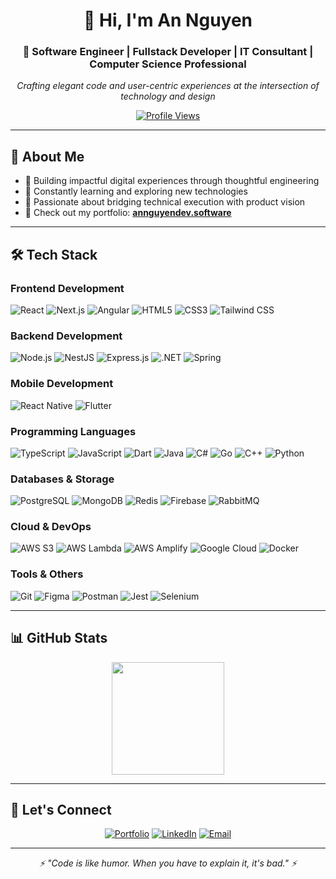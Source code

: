<div align="center">

# 👋 Hi, I'm An Nguyen

### 🚀 Software Engineer | Fullstack Developer | IT Consultant | Computer Science Professional

*Crafting elegant code and user-centric experiences at the intersection of technology and design*

[![Profile Views](https://komarev.com/ghpvc/?username=hoangan-03&label=Profile%20views&color=0e75b6&style=flat)](https://github.com/hoangan-03)

</div>

---

## 🎯 About Me

- 💼 Building impactful digital experiences through thoughtful engineering
- 🌱 Constantly learning and exploring new technologies
- 🎨 Passionate about bridging technical execution with product vision
- 📱 Check out my portfolio: **[annguyendev.software](https://annguyendev.software/)**

---

## 🛠️ Tech Stack

### Frontend Development
![React](https://img.shields.io/badge/-React-61DAFB?style=flat-square&logo=react&logoColor=black)
![Next.js](https://img.shields.io/badge/-Next.js-000000?style=flat-square&logo=next.js&logoColor=white)
![Angular](https://img.shields.io/badge/-Angular-DD0031?style=flat-square&logo=angular&logoColor=white)
![HTML5](https://img.shields.io/badge/-HTML5-E34F26?style=flat-square&logo=html5&logoColor=white)
![CSS3](https://img.shields.io/badge/-CSS3-1572B6?style=flat-square&logo=css3&logoColor=white)
![Tailwind CSS](https://img.shields.io/badge/-Tailwind%20CSS-06B6D4?style=flat-square&logo=tailwindcss&logoColor=white)

### Backend Development
![Node.js](https://img.shields.io/badge/-Node.js-339933?style=flat-square&logo=node.js&logoColor=white)
![NestJS](https://img.shields.io/badge/-NestJS-E0234E?style=flat-square&logo=nestjs&logoColor=white)
![Express.js](https://img.shields.io/badge/-Express.js-000000?style=flat-square&logo=express&logoColor=white)
![.NET](https://img.shields.io/badge/-.NET-512BD4?style=flat-square&logo=dotnet&logoColor=white)
![Spring](https://img.shields.io/badge/-Spring-6DB33F?style=flat-square&logo=spring&logoColor=white)

### Mobile Development
![React Native](https://img.shields.io/badge/-React%20Native-61DAFB?style=flat-square&logo=react&logoColor=black)
![Flutter](https://img.shields.io/badge/-Flutter-02569B?style=flat-square&logo=flutter&logoColor=white)

### Programming Languages
![TypeScript](https://img.shields.io/badge/-TypeScript-3178C6?style=flat-square&logo=typescript&logoColor=white)
![JavaScript](https://img.shields.io/badge/-JavaScript-F7DF1E?style=flat-square&logo=javascript&logoColor=black)
![Dart](https://img.shields.io/badge/-Dart-0175C2?style=flat-square&logo=dart&logoColor=white)
![Java](https://img.shields.io/badge/-Java-007396?style=flat-square&logo=java&logoColor=white)
![C#](https://img.shields.io/badge/-C%23-239120?style=flat-square&logo=c-sharp&logoColor=white)
![Go](https://img.shields.io/badge/-Go-00ADD8?style=flat-square&logo=go&logoColor=white)
![C++](https://img.shields.io/badge/-C++-00599C?style=flat-square&logo=c%2B%2B&logoColor=white)
![Python](https://img.shields.io/badge/-Python-3776AB?style=flat-square&logo=python&logoColor=white)

### Databases & Storage
![PostgreSQL](https://img.shields.io/badge/-PostgreSQL-4169E1?style=flat-square&logo=postgresql&logoColor=white)
![MongoDB](https://img.shields.io/badge/-MongoDB-47A248?style=flat-square&logo=mongodb&logoColor=white)
![Redis](https://img.shields.io/badge/-Redis-DC382D?style=flat-square&logo=redis&logoColor=white)
![Firebase](https://img.shields.io/badge/-Firebase-FFCA28?style=flat-square&logo=firebase&logoColor=black)
![RabbitMQ](https://img.shields.io/badge/-RabbitMQ-FF6600?style=flat-square&logo=rabbitmq&logoColor=white)

### Cloud & DevOps
![AWS S3](https://img.shields.io/badge/-AWS%20S3-569A31?style=flat-square&logo=Amazon%20S3&logoColor=white)
![AWS Lambda](https://img.shields.io/badge/-AWS%20Lambda-F99900?style=flat-square&logo=AWS%20Lambda&logoColor=white)
![AWS Amplify](https://img.shields.io/badge/-AWS%20Amplify-FF9900?style=flat-square&logo=AWS%20Amplify&logoColor=white)
![Google Cloud](https://img.shields.io/badge/-Google%20Cloud-4285F4?style=flat-square&logo=google-cloud&logoColor=white)
![Docker](https://img.shields.io/badge/-Docker-2496ED?style=flat-square&logo=docker&logoColor=white)

### Tools & Others
![Git](https://img.shields.io/badge/-Git-F05032?style=flat-square&logo=git&logoColor=white)
![Figma](https://img.shields.io/badge/-Figma-F24E1E?style=flat-square&logo=figma&logoColor=white)
![Postman](https://img.shields.io/badge/-Postman-FF6C37?style=flat-square&logo=postman&logoColor=white)
![Jest](https://img.shields.io/badge/-Jest-C21325?style=flat-square&logo=jest&logoColor=white)
![Selenium](https://img.shields.io/badge/-Selenium-43B02A?style=flat-square&logo=selenium&logoColor=white)


---

## 📊 GitHub Stats

<div align="center">
  <img height="180em" src="https://github-readme-stats.vercel.app/api/top-langs/?username=hoangan-03&layout=compact&langs_count=8&theme=tokyonight"/>
</div>



---

## 🤝 Let's Connect

<div align="center">

[![Portfolio](https://img.shields.io/badge/-Portfolio-000000?style=for-the-badge&logo=react&logoColor=white)](https://annguyendev.software/)
[![LinkedIn](https://img.shields.io/badge/-LinkedIn-0077B5?style=for-the-badge&logo=linkedin&logoColor=white)](https://www.linkedin.com/in/john-nguyen-z/)
[![Email](https://img.shields.io/badge/-Email-D14836?style=for-the-badge&logo=gmail&logoColor=white)](mailto:john12052003@gmail.com)

</div>

---

<div align="center">
  <i>⚡ "Code is like humor. When you have to explain it, it's bad." ⚡</i>
</div>
